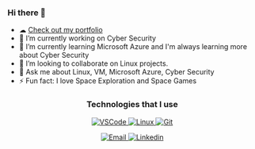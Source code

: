 ### Hi there 👋

<!--
**robert-kvam/robert-kvam** is a ✨ _special_ ✨ repository because its `README.md` (this file) appears on your GitHub profile.

Here are some ideas to get you started:
-->

- ☁ [Check out my portfolio](https://robert-kvam.github.io/Page/)
- 🔭 I’m currently working on Cyber Security
- 🌱 I’m currently learning Microsoft Azure and I'm always learning more about Cyber Security 
- 👯 I’m looking to collaborate on Linux projects.
- 💬 Ask me about Linux, VM, Microsoft Azure, Cyber Security
- ⚡ Fun fact: 
I love Space Exploration and Space Games

<h3 align="center">Technologies that I use</h3>
<p align="center">
    <!-- VSCode  -->
    <a href="#" target="_blank"><img alt="VSCode" src="https://img.shields.io/badge/VSCode-007ACC?style=for-the-badge&logo=visual-studio-code&logoColor=white">
    </a>
    <!-- Linux  -->
    <a href="#" target="_blank"><img alt="Linux" src="https://img.shields.io/badge/Linux-FCC624?style=for-the-badge&logo=linux&logoColor=black">
    </a>
    <!-- Git  -->
    <a href="#" target="_blank"><img alt="Git" src="https://img.shields.io/badge/Git-F05032?style=for-the-badge&logo=Git&logoColor=white">
    </a>
</p>
<p align="center">
    <!-- Social Links -->
    <!-- Email -->
    <a href="mailto:rob.kv@pm.me" target="_blank"><img alt="Email"
            src="https://img.shields.io/badge/-Email-white?style=flat-square&logo=Gmail&logoColor=EA4335">
    </a>
    <!-- Linkedin -->
    <a href="https://www.linkedin.com/in/r-kvam/" target="_blank"><img alt="Linkedin"
            src="https://img.shields.io/badge/-Linkedin-0A66C2?style=flat-square&logo=Linkedin&logoColor=white">
    </a>
</p>
